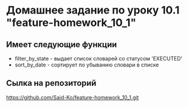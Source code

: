 # Домашнее задание по уроку 10.1 "feature-homework_10_1"

## Имеет следующие функции
* filter_by_state - выдает список словарей со статусом 'EXECUTED'
* sort_by_date - сортирует по убыванию словари в списке


## Сылка на репозиторий
https://github.com/Said-Ko/feature-homework_10_1.git

